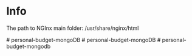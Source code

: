 # Info

The path to NGInx main folder:
/usr/share/nginx/html

#   p e r s o n a l - b u d g e t - m o n g o D B  
 #   p e r s o n a l - b u d g e t - m o n g o D B  
 #   p e r s o n a l - b u d g e t - m o n g o d b  
 